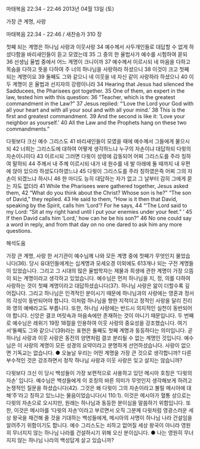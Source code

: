 마태복음 22:34 - 22:46 
2013년 04월 13일 (토)

가장 큰 계명, 사랑



마태복음 22:34 - 22:46 / 새찬송가 310 장


첫째 되는 계명은 하나님 사랑과 이웃사랑
34 예수께서 사두개인들로 대답할 수 없게 하셨다함을 바리새인들이 듣고 모였는데 35 그 중의 한 율법사가 예수를 시험하여 묻되 36 선생님 율법 중에서 어느 계명이 크니이까 37 예수께서 이르시되 네 마음을 다하고 목숨을 다하고 뜻을 다하여 주 너의 하나님을 사랑하라 하셨으니 38 이것이 크고 첫째 되는 계명이요 39 둘째도 그와 같으니 네 이웃을 네 자신 같이 사랑하라 하셨으니 40 이 두 계명이 온 율법과 선지자의 강령이니라
34 Hearing that Jesus had silenced the Sadducees, the Pharisees got together. 35 One of them, an expert in the law, tested him with this question: 36 “Teacher, which is the greatest commandment in the Law?” 37 Jesus replied: “‘Love the Lord your God with all your heart and with all your soul and with all your mind.’ 38 This is the first and greatest commandment. 39 And the second is like it: ‘Love your neighbor as yourself.’ 40 All the Law and the Prophets hang on these two commandments.”

다윗보다 크신 예수 그리스도
41 바리새인들이 모였을 때에 예수께서 그들에게 물으시되 42 너희는 그리스도에 대하여 어떻게 생각하느냐 누구의 자손이냐 대답하되 다윗의 자손이니이다 43 이르시되 그러면 다윗이 성령에 감동되어 어찌 그리스도를 주라 칭하여 말하되 44 주께서 내 주께 이르시되 내가 네 원수를 네 발 아래에 둘 때까지 내 우편에 앉아 있으라 하셨도다하였느냐 45 다윗이 그리스도를 주라 칭하였은즉 어찌 그의 자손이 되겠느냐 하시니 46 한 마디도 능히 대답하는 자가 없고 그 날부터 감히 그에게 묻는 자도 없더라
41 While the Pharisees were gathered together, Jesus asked them, 42 “What do you think about the Christ? Whose son is he?” “The son of David,” they replied. 43 He said to them, “How is it then that David, speaking by the Spirit, calls him ‘Lord’? For he says, 44 “‘The Lord said to my Lord: “Sit at my right hand until I put your enemies under your feet.” ‘ 45 If then David calls him ‘Lord,’ how can he be his son?” 46 No one could say a word in reply, and from that day on no one dared to ask him any more questions.

해석도움





가장 큰 계명, 사랑
한 서기관이 예수님께 나와 모든 계명 중에 첫째가 무엇인지 물었습니다(36). 당시 유대인들에게는 십계명과 모세오경 이외에도 613개나 되는 구전 계명들이 있었습니다. 그리고 그 시대의 많은 율법학자는 제물과 희생에 관한 계명이 가장 으뜸이 되는 계명이라고 생각하고 있었습니다. 예수님은 먼저 하나님을 지, 정, 의를 다하여 사랑하는 것이 첫째 계명이라고 대답하셨습니다(37). 하나님 사랑은 앎이 더할수록 깊어집니다. 그리고 하나님은 인격적인 분이시기 때문에 하나님과의 사랑에는 영혼과 정서의 각성이 동반되어야 합니다. 이처럼 하나님을 향한 지적이고 정적인 사랑을 달리 진리와 영의 예배라고도 부릅니다. 또한, 하나님 사랑에는 반드시 의지적인 실천이 동반되어야 합니다. 신앙은 결코 머릿속과 마음속에만 존재하는 것이 아니기 때문입니다. 두 번째로 예수님은 레위기 19장 18절을 인용하여 이웃 사랑의 중요성을 강조했습니다. 여기서‘둘째도 그와 같으니’(39)라는 표현은 둘째도 첫째 계명과 동등하다는 의미입니다. 곧 하나님 사랑과 이웃 사랑은 동전의 양면처럼 결코 분리될 수 없는 계명인 것입니다. 예수님은 이 사랑의 계명이 모든 성경의 요약이라고 분명하게 선언하셨습니다. 사랑이 없으면 기독교는 없습니다.
● 오늘날 우리는 어떤 계명을 가장 큰 것으로 생각합니까? 다른 부수적인 것은 강조하면서 정작 하나님 사랑과 이웃 사랑은 잊고 살지는 않습니까?

다윗보다 크신 이
당시 백성들이 가장 보편적으로 사용하고 있던 메시아 호칭은 ‘다윗의 자손’ 입니다. 예수님은 백성들에게 이 호칭의 바른 의미가 무엇인지 생각해보게 하려고 논쟁적인 질문을 하셨습니다(42). 그것은 왜 다윗이 그의 자손이라고 불릴 메시아에 대해‘주’라고 칭하고 있느냐는 물음이었습니다(시 110:1). 이것은 메시아가 혈통 상으로는 다윗의 자손으로 오시지만, 원래는 하나님과 동등한 분이심을 말씀하기 위함입니다. 또한, 이것은 메시아를 ‘다윗의 자손’이라고 부르면서 오직 그분께 다윗처럼 영광스러운 세상 왕국을 재건해 줄 것을 기대하는 백성들에게, 메시아의 사명이 하나님 나라 건설임을 알려주기 위함이기도 합니다. 예수 그리스도는 쇠하고 없어질 세상 왕국이 아니라 영원히 무너지지 않는 하나님 나라를 건설하시기 위해 오신 분이십니다.
● 나는 영원히 무너지지 않는 하나님 나라의 백성답게 살고 있습니까?